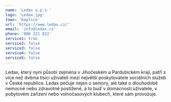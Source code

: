 ```yaml
---
name: 'Ledax o.p.s.'
logo: 'Ledax.jpg'
town: 'Kaplice'
url: 'https://www.ledax.cz/'
email: 'info@ledax.cz'
phone: '806 221 022'
service1: true
service2: false
service3: false
service4: false
service5: false
---
```


Ledax, který nyní působí zejména v Jihočeském a Pardubickém kraji, patří s více než dvěma tisíci uživateli mezi největší poskytovatele sociálních služeb v České republice. Ledax pečuje nejen o seniory, ale také o dlouhodobě nemocné nebo zdravotně postižené, a to buď v domácnosti uživatele, v pobytovém zařízení nebo volnočasových klubech, které sám provozuje.
